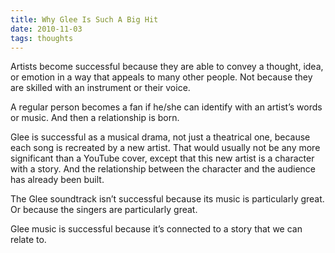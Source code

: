 ```yaml
---
title: Why Glee Is Such A Big Hit
date: 2010-11-03
tags: thoughts
---
```


Artists become successful because they are able to convey a thought, idea, or emotion in a way that appeals to many other people. Not because they are skilled with an instrument or their voice.

A regular person becomes a fan if he/she can identify with an artist’s words or music. And then a relationship is born.

Glee is successful as a musical drama, not just a theatrical one, because each song is recreated by a new artist. That would usually not be any more significant than a YouTube cover, except that this new artist is a character with a story. And the relationship between the character and the audience has already been built.

The Glee soundtrack isn’t successful because its music is particularly great. Or because the singers are particularly great.

Glee music is successful because it’s connected to a story that we can relate to.
